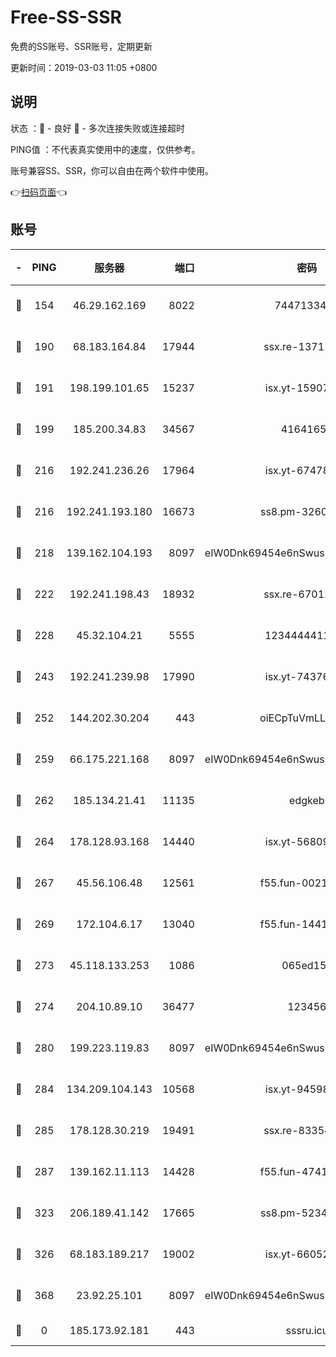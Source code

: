 # Free-SS-SSR

免费的SS账号、SSR账号，定期更新

更新时间：2019-03-03 11:05 +0800

## 说明

状态     ：🙂 - 良好 🙁 - 多次连接失败或连接超时

PING值   ：不代表真实使用中的速度，仅供参考。

账号兼容SS、SSR，你可以自由在两个软件中使用。

👉[扫码页面](https://liesauer.github.io/free-ss-ssr.github.io/)👈

## 账号

|-|PING|服务器|端口|密码|加密方式|区域|
|:----:|:----:|:-----:|-----:|:----:|:----:|:----:|
|🙂|154|46.29.162.169|8022|7447133485|aes-256-cfb|RU|
|🙂|190|68.183.164.84|17944|ssx.re-13711103|aes-256-cfb|US|
|🙂|191|198.199.101.65|15237|isx.yt-15907759|aes-256-cfb|US|
|🙂|199|185.200.34.83|34567|41641651|aes-256-cfb|US|
|🙂|216|192.241.236.26|17964|isx.yt-67478866|aes-256-cfb|US|
|🙂|216|192.241.193.180|16673|ss8.pm-32602550|aes-256-cfb|US|
|🙂|218|139.162.104.193|8097|eIW0Dnk69454e6nSwuspv9DmS201tQ0D|aes-256-cfb|JP|
|🙂|222|192.241.198.43|18932|ssx.re-67012369|aes-256-cfb|US|
|🙂|228|45.32.104.21|5555|1234444411111|aes-256-cfb|SG|
|🙂|243|192.241.239.98|17990|isx.yt-74376721|aes-256-cfb|US|
|🙂|252|144.202.30.204|443|oiECpTuVmLLxk4Ts|aes-256-cfb|US|
|🙂|259|66.175.221.168|8097|eIW0Dnk69454e6nSwuspv9DmS201tQ0D|aes-256-cfb|US|
|🙂|262|185.134.21.41|11135|edgkeb|aes-256-cfb|GB|
|🙂|264|178.128.93.168|14440|isx.yt-56809452|aes-256-cfb|SG|
|🙂|267|45.56.106.48|12561|f55.fun-00211476|aes-256-cfb|US|
|🙂|269|172.104.6.17|13040|f55.fun-14418774|aes-256-cfb|US|
|🙂|273|45.118.133.253|1086|065ed15a|aes-256-cfb|SG|
|🙂|274|204.10.89.10|36477|123456|aes-256-cfb|US|
|🙂|280|199.223.119.83|8097|eIW0Dnk69454e6nSwuspv9DmS201tQ0D|aes-256-cfb|US|
|🙂|284|134.209.104.143|10568|isx.yt-94598506|aes-256-cfb|SG|
|🙂|285|178.128.30.219|19491|ssx.re-83354256|aes-256-cfb|SG|
|🙂|287|139.162.11.113|14428|f55.fun-47410075|aes-256-cfb|SG|
|🙂|323|206.189.41.142|17665|ss8.pm-52341360|aes-256-cfb|SG|
|🙂|326|68.183.189.217|19002|isx.yt-66052307|aes-256-cfb|SG|
|🙂|368|23.92.25.101|8097|eIW0Dnk69454e6nSwuspv9DmS201tQ0D|aes-256-cfb|US|
|🙁|0|185.173.92.181|443|sssru.icu|rc4-md5|RU|
